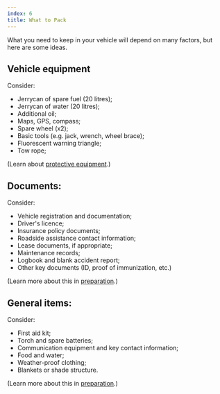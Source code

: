 ```yaml
---
index: 6
title: What to Pack
---
```

What you need to keep in your vehicle will depend on many factors, but here are some ideas. 

## Vehicle equipment

Consider:

*	Jerrycan of spare fuel (20 litres);
*   Jerrycan of water (20 litres);
*   Additional oil;
*   Maps, GPS, compass;
*   Spare wheel (x2);
*   Basic tools (e.g. jack, wrench, wheel brace); 
*   Fluorescent warning triangle;
*   Tow rope;

(Learn about [protective equipment](umbrella://personal/protective-equipment).)

## Documents:

Consider:

*   Vehicle registration and documentation;
*   Driver's licence;
*	Insurance policy documents;
*	Roadside assistance contact information;
*	Lease documents, if appropriate;
*	Maintenance records;
*	Logbook and blank accident report;
*   Other key documents (ID, proof of immunization, etc.)

(Learn more about this in [preparation](umbrella://travel/preparation).)

## General items:

Consider:

*   First aid kit;
*   Torch and spare batteries;
*   Communication equipment and key contact information;
*   Food and water;
*   Weather-proof clothing;
*   Blankets or shade structure.

(Learn more about this in [preparation](umbrella://travel/preparation).)